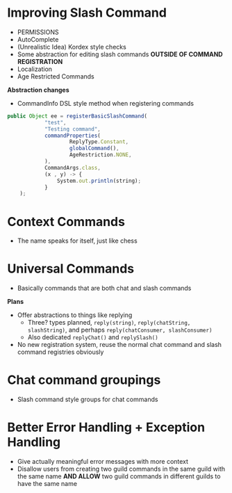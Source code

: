 # Improving Slash Command
- PERMISSIONS
- AutoComplete
- (Unrealistic Idea) Kordex style checks
- Some abstraction for editing slash commands **OUTSIDE OF COMMAND REGISTRATION**
- Localization
- Age Restricted Commands

**Abstraction changes**
- CommandInfo DSL style method when registering commands
```javascript
public Object ee = registerBasicSlashCommand(
            "test",
            "Testing command",
            commandProperties(
                    ReplyType.Constant,  
                    globalCommand(),
                    AgeRestriction.NONE,
            ),
            CommandArgs.class, 
            (x , y) -> {
                System.out.println(string);
            }
    );
```

# Context Commands
- The name speaks for itself, just like chess

# Universal Commands
- Basically commands that are both chat and slash commands  

**Plans**
- Offer abstractions to things like replying
    - Three? types planned, `reply(string)`, `reply(chatString, slashString)`, and perhaps `reply(chatConsumer, slashConsumer)`
    - Also dedicated `replyChat()` and `replySlash()`
- No new registration system, reuse the normal chat command and slash command registries obviously

# Chat command groupings
- Slash command style groups for chat commands

# Better Error Handling + Exception Handling
- Give actually meaningful error messages with more context
- Disallow users from creating two guild commands in the same guild with the same name **AND ALLOW** two guild commands in different guilds to have the same name